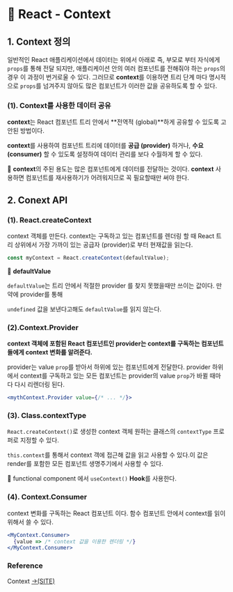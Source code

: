 # 📄 React - Context

## 1. Context  정의

일반적인 React 애플리케이션에서 데이터는 위에서 아래로 즉, 부모로 부터 자식에게 `props`를 통해 전달 되지만, 애플리케이션 안의 여러 컴포넌트를 전해줘야 하는 `props`의 경우 이 과정이 번거로울 수 있다. 그러므로 **context**를 이용하면 트리 단계 마다 명시적으로 `props`를 넘겨주지 않아도 많은 컴포넌트가 이러한 값을 공유하도록 할 수 있다.

### \(1\). Context를 사용한 데이터 공유

**context**는 React 컴포넌트 트리 안에서 **전역적 \(global\)**하게 공유할 수 있도록 고안된 방법이다.

**context**를 사용하여 컴포넌트 트리에 데이터를 **공급 \(provider\)** 하거나, **수요 \(consumer\)** 할 수 있도록 설정하여 데이터 관리를 보다 수월하게 할 수 있다. 

🤚 **context**의 주된 용도는 많은 컴포넌트에게 데이터를 전달하는 것이다. **context** 사용하면 컴포넌트를 재사용하기가 어려워지므로 꼭 필요할때만 써야 한다.

## 2. Conext API

### \(1\). React.createContext

context 객체를 만든다. context는 구독하고 있는 컴포넌트를 렌더링 할 때 React 트리 상위에서 가장 가까이 있는 공급자 \(provider\)로 부터 현재값을 읽는다.

```jsx
const myContext = React.createContext(defaultValue);
```

📝 **defaultValue**

`defaultValue`는 트리 안에서 적절한 provider 를 찾지 못했을때만 쓰이는 값이다. 만약에 provider를 통해

`undefined` 값을 보낸다고해도 `defaultValue`를 읽지 않는다.

### \(2\).Context.Provider

**context 객체에 포함된 React 컴포넌트인 provider는 context를 구독하는 컴포넌트들에게 context 변화를 알려준다.** 

provider는 value `prop`를 받아서 하위에 있는 컴포넌트에게 전달한다. provider 하위에서 context를 구독하고 있는 모든 컴포넌트는 provider의 value `prop`가 바뀔 때마다 다시 리렌더링 된다.

```jsx
<mythContext.Provider value={/* ... */}>
```

### \(3\). Class.contextType

`React.createContext()`로 생성한 context 객체 원하는 클래스의  `contextType` 프로퍼로 지정할 수 있다.

`this.context`를 통해서 context 객에 접근해 값을 읽고 사용할 수 있다.이 값은 render를 포함한 모든 컴포넌트 생명주기에서 사용할 수 있다.

🤚 functional component  에서 `useContext()` **Hook**를 사용한다.

### \(4\). Context.Consumer

context 변화를 구독하는 React 컴포넌트 이다. 함수 컴포넌트 안에서 context를 읽이 위해서 쓸 수 있다.

```jsx
<MyContext.Consumer>
  {value => /* context 값을 이용한 렌더링 */}
</MyContext.Consumer>
```



### Reference <a id="reference"></a>

Context [→\(SITE\)](https://ko.reactjs.org/docs/context.html)

